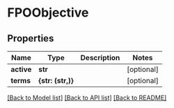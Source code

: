 # FPOObjective


## Properties
Name | Type | Description | Notes
------------ | ------------- | ------------- | -------------
**active** | **str** |  | [optional] 
**terms** | **{str: (str,)}** |  | [optional] 

[[Back to Model list]](../README.md#documentation-for-models) [[Back to API list]](../README.md#documentation-for-api-endpoints) [[Back to README]](../README.md)


